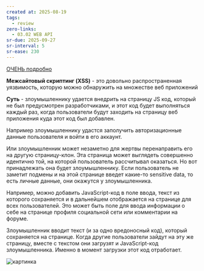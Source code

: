 ```yaml
---
created at: 2025-08-19
tags:
  - review
zero-links:
  - 03.02 WEB API
sr-due: 2025-09-27
sr-interval: 5
sr-ease: 230
---
```

[ОЧЕНЬ подробно](https://www.youtube.com/watch?v=K7w0vRz4DuA)

**Межсайтовый скриптинг (XSS)** - это довольно распространенная уязвимость, которую можно обнаружить на множестве веб приложений

**Суть** - злоумышленнику удается внедрить на страницу JS код, который не был предусмотрен разработчиками, и этот код будет выполняться каждый раз, когда пользователи будут заходить на страницу веб приложения куда этот код был добавлен.

Например злоумышленнику удастся заполучить авторизационные данные пользователя и войти в его аккаунт.

Или злоумышленник может незаметно для жертвы перенаправить его на другую страницу-клон. Эта страница может выглядеть совершенно идентично той, на которой пользователь рассчитывал оказаться. Но вот принадлежать она будет злоумышленнику. Если пользователь не заметит подмены и на этой странице введет какие-то sensitive data, то есть личные данные, они окажутся у злоумышленника.

Например, можно добавить JavaScript-код в поле ввода, текст из которого сохраняется и в дальнейшем отображается на странице для всех пользователей. Это может быть поле для ввода информации о себе на странице профиля социальной сети или комментарии на форуме.

Злоумышленник вводит текст (и за одно вредоносный код), который сохраняется на странице. Когда другие пользователи зайдут на эту же страницу, вместе с текстом они загрузят и JavaScript-код злоумышленника. Именно в момент загрузки этот код отработает.

![картинка](https://solid-canidae-759.notion.site/image/https%3A%2F%2Fprod-files-secure.s3.us-west-2.amazonaws.com%2F88b5ae27-ae96-47e9-9b3e-04a5469da5df%2Ff76c9cab-1831-4da7-8768-91af2754a334%2FUntitled.png?table=block&id=145dcd93-9d44-8169-bd9b-ce92a64d889e&spaceId=88b5ae27-ae96-47e9-9b3e-04a5469da5df&width=1360&userId=&cache=v2)